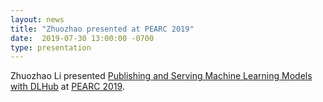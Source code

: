 ```yaml
---
layout: news
title: "Zhuozhao presented at PEARC 2019"
date:  2019-07-30 13:00:00 -0700
type: presentation
---
```


Zhuozhao Li presented [Publishing and Serving Machine Learning Models with DLHub](https://dl.acm.org/citation.cfm?doid=3332186.3332246) at [PEARC 2019](https://www.pearc19.pearc.org/).

